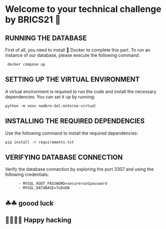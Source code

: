 # Welcome to your technical challenge by BRICS21 🎉

## RUNNING THE DATABASE
First of all, you need to install 🐘 Docker to complete this part. To run an instance of our database, please execute the following command:

```
 docker compose up
```
## SETTING UP THE VIRTUAL ENVIRONMENT
A virtual environment is required to run the code and install the necessary dependencies. You can set it up by running:
``` 
python -m venv nombre-del-entorno-virtual
```
## INSTALLING THE REQUIRED DEPENDENCIES
Use the following command to install the required dependencies:
```
pip install -r requirements.txt
 ```
## VERIFYING DATABASE CONNECTION
Verify the database connection by exploring the port 3307 and using the following credentials:
``` 
      - MYSQL_ROOT_PASSWORD=securerootpassword
      - MYSQL_DATABASE=ToDoDB
```

## ☘☘  goood luck 
## 👩‍💻👨‍💻 Happy hacking